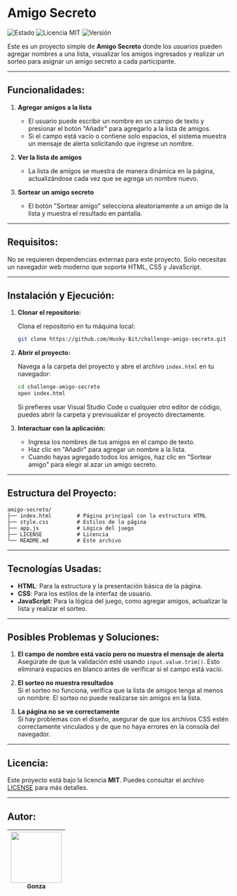 
# **Amigo Secreto**

![Estado](https://img.shields.io/static/v1?label=estado&message=completado&color=green)
![Licencia MIT](https://img.shields.io/static/v1?label=licencia&message=MIT&color=blue)
![Versión](https://img.shields.io/static/v1?label=versión&message=1.0.0&color=yellow)

Este es un proyecto simple de **Amigo Secreto** donde los usuarios pueden agregar nombres a una lista, visualizar los amigos ingresados y realizar un sorteo para asignar un amigo secreto a cada participante.

---

## **Funcionalidades:**

1. **Agregar amigos a la lista**  
   - El usuario puede escribir un nombre en un campo de texto y presionar el botón "Añadir" para agregarlo a la lista de amigos.
   - Si el campo está vacío o contiene solo espacios, el sistema muestra un mensaje de alerta solicitando que ingrese un nombre.

2. **Ver la lista de amigos**  
   - La lista de amigos se muestra de manera dinámica en la página, actualizándose cada vez que se agrega un nombre nuevo.
   
3. **Sortear un amigo secreto**  
   - El botón "Sortear amigo" selecciona aleatoriamente a un amigo de la lista y muestra el resultado en pantalla.

---

## **Requisitos:**

No se requieren dependencias externas para este proyecto. Solo necesitas un navegador web moderno que soporte HTML, CSS y JavaScript.

---

## **Instalación y Ejecución:**

1. **Clonar el repositorio:**

   Clona el repositorio en tu máquina local:
   ```bash
   git clone https://github.com/Husky-Bit/challenge-amigo-secreto.git
   ```

2. **Abrir el proyecto:**

   Navega a la carpeta del proyecto y abre el archivo `index.html` en tu navegador:
   ```bash
   cd challenge-amigo-secreto
   open index.html
   ```

   Si prefieres usar Visual Studio Code o cualquier otro editor de código, puedes abrir la carpeta y previsualizar el proyecto directamente.

3. **Interactuar con la aplicación:**

   - Ingresa los nombres de tus amigos en el campo de texto.
   - Haz clic en "Añadir" para agregar un nombre a la lista.
   - Cuando hayas agregado todos los amigos, haz clic en "Sortear amigo" para elegir al azar un amigo secreto.

---

## **Estructura del Proyecto:**

```
amigo-secreto/
├── index.html        # Página principal con la estructura HTML
├── style.css         # Estilos de la página
├── app.js            # Lógica del juego
├── LICENSE           # Licencia
└── README.md         # Este archivo
```

---

## **Tecnologías Usadas:**

- **HTML**: Para la estructura y la presentación básica de la página.
- **CSS**: Para los estilos de la interfaz de usuario.
- **JavaScript**: Para la lógica del juego, como agregar amigos, actualizar la lista y realizar el sorteo.

---

## **Posibles Problemas y Soluciones:**

1. **El campo de nombre está vacío pero no muestra el mensaje de alerta**  
   Asegúrate de que la validación esté usando `input.value.trim()`. Esto eliminará espacios en blanco antes de verificar si el campo está vacío.

2. **El sorteo no muestra resultados**  
   Si el sorteo no funciona, verifica que la lista de amigos tenga al menos un nombre. El sorteo no puede realizarse sin amigos en la lista.

3. **La página no se ve correctamente**  
   Si hay problemas con el diseño, asegurar de que los archivos CSS estén correctamente vinculados y de que no haya errores en la consola del navegador.

---

## **Licencia:**

Este proyecto está bajo la licencia **MIT**. Puedes consultar el archivo [LICENSE](LICENSE) para más detalles.

---

## **Autor:**

| [<img src="https://avatars.githubusercontent.com/u/69829172?v=4" width=115><br><sub>Gonza</sub>](https://github.com/Husky-Bit) |
| :---: |


